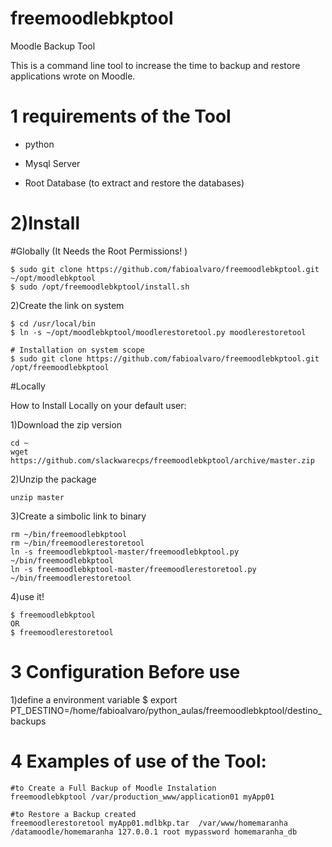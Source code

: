 # freemoodlebkptool
Moodle Backup Tool

This is a command line tool to increase the time to backup and restore applications wrote on Moodle.

# 1 requirements of the Tool

* python

* Mysql Server

* Root Database (to extract and restore the databases)


# 2)Install

#Globally (It Needs the Root Permissions! )

    $ sudo git clone https://github.com/fabioalvaro/freemoodlebkptool.git ~/opt/moodlebkptool
    $ sudo /opt/freemoodlebkptool/install.sh 


2)Create the link on system

    $ cd /usr/local/bin
    $ ln -s ~/opt/moodlebkptool/moodlerestoretool.py moodlerestoretool

    # Installation on system scope
    $ sudo git clone https://github.com/fabioalvaro/freemoodlebkptool.git /opt/freemoodlebkptool

    
#Locally

How to Install Locally on your default user:

1)Download the zip version

    cd ~
    wget https://github.com/slackwarecps/freemoodlebkptool/archive/master.zip
    

2)Unzip the package

    unzip master 
    
3)Create a simbolic link to binary

    rm ~/bin/freemoodlebkptool
    rm ~/bin/freemoodlerestoretool
    ln -s freemoodlebkptool-master/freemoodlebkptool.py  ~/bin/freemoodlebkptool
    ln -s freemoodlebkptool-master/freemoodlerestoretool.py  ~/bin/freemoodlerestoretool 

4)use it!

    $ freemoodlebkptool
    OR
    $ freemoodlerestoretool
    
    
# 3 Configuration Before use


1)define a environment variable
$ export PT_DESTINO=/home/fabioalvaro/python_aulas/freemoodlebkptool/destino_backups


# 4 Examples of use of the Tool:
    #to Create a Full Backup of Moodle Instalation
    freemoodlebkptool /var/production_www/application01 myApp01
    
    #to Restore a Backup created
    freemoodlerestoretool myApp01.mdlbkp.tar  /var/www/homemaranha /datamoodle/homemaranha 127.0.0.1 root mypassword homemaranha_db 
